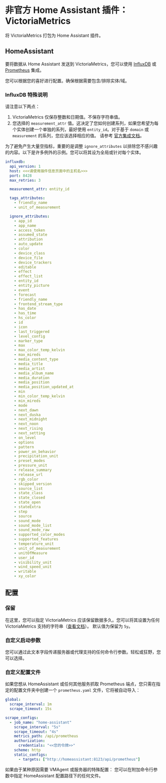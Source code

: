 # 非官方 Home Assistant 插件：VictoriaMetrics

将 VictoriaMetrics 打包为 Home Assistant 插件。

## HomeAssistant

要将数据从 Home Assistant 发送到 VictoriaMetrics，您可以使用
[InfluxDB][integration-influxdb] 或
[Prometheus][integration-prometheus] 集成。

您可以根据您的喜好进行配置。确保根据需要包含/排除实体/域。

### InfluxDB 特殊说明

请注意以下两点：

1. VictoriaMetrics 仅保存整数和日期值。不保存字符串值。
2. 您选择的 `measurement_attr` 值。这决定了您如何创建系列，如果您希望为每个实体创建一个单独的系列，最好使用 `entity_id`。对于基于 `domain` 或 `measurement` 的系列，您应该选择相应的值。
   请参考 [官方集成文档][integration-influxdb-measurement]。

为了避免产生大量空指标，重要的是调整 `ignore_attributes` 以排除您不感兴趣的内容。以下是许多例外的示例。您可以将其设为全局或针对每个实体。

```yaml
influxdb:
  api_version: 1
  host: <<<请使用插件信息页面中的主机名>>>
  port: 8428
  max_retries: 3

  measurement_attr: entity_id

  tags_attributes:
    - friendly_name
    - unit_of_measurement

  ignore_attributes:
    - app_id
    - app_name
    - access_token
    - assumed_state
    - attribution
    - auto_update
    - color
    - device_class
    - device_file
    - device_trackers
    - editable
    - effect
    - effect_list
    - entity_id
    - entity_picture
    - event
    - forecast
    - friendly_name
    - frontend_stream_type
    - has_date
    - has_time
    - hs_color
    - id
    - icon
    - last_triggered
    - level_config
    - marker_type
    - max
    - max_color_temp_kelvin
    - max_mireds
    - media_content_type
    - media_title
    - media_artist
    - media_album_name
    - media_duration
    - media_position
    - media_position_updated_at
    - min
    - min_color_temp_kelvin
    - min_mireds
    - mode
    - next_dawn
    - next_duska
    - next_midnight
    - next_noon
    - next_rising
    - next_setting
    - on_level
    - options
    - pattern
    - power_on_behavior
    - precipitation_unit
    - preset_modes
    - pressure_unit
    - release_summary
    - release_url
    - rgb_color
    - skipped_version
    - source_list
    - state_class
    - state_closed
    - state_open
    - stateExtra
    - step
    - source
    - sound_mode
    - sound_mode_list
    - sound_mode_raw
    - supported_color_modes
    - supported_features
    - temperature_unit
    - unit_of_measurement
    - unitOfMeasure
    - user_id
    - visibility_unit
    - wind_speed_unit
    - writable
    - xy_color
```

## 配置

### 保留

在这里，您可以指定 VictoriaMetrics 应该保留数据多久。您可以将其设置为任何 VictoriaMetrics 支持的字符串（[查看文档][documentation-metrics]）。
默认值为保留为 `5y`。

### 自定义启动参数

您可以通过此文本字段传递服务器或代理支持的任何命令行参数。轻松或狂野，您可以选择。

### 自定义配置文件

如果您想从 HomeAssistant 或任何其他服务抓取 Prometheus 端点，您只需在指定的配置文件夹中创建一个 `prometheus.yaml` 文件，它将被自动导入：

```yaml
global:
  scrape_interval: 1m
  scrape_timeout: 15s

scrape_configs:
  - job_name: "home-assistant"
    scrape_interval: "5s"
    scrape_timeout: "4s"
    metrics_path: /api/prometheus
    authorization:
      credentials: "<<您的令牌>>"
    scheme: http
    static_configs:
      - targets: ["http://homeassistant:8123/api/prometheus"]
```

如果由于某种原因需要 VMAgent 或服务器的特殊配置：
您可以在附加命令行参数中指定 HomeAssistant 配置路径下的任何文件。

[documentation-metrics]: https://github.com/VictoriaMetrics/VictoriaMetrics#retention
[integration-influxdb]: https://www.home-assistant.io/integrations/influxdb/
[integration-prometheus]: https://www.home-assistant.io/integrations/prometheus/
[integration-influxdb-measurement]: https://www.home-assistant.io/integrations/influxdb/#measurement_attr